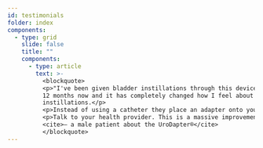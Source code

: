 ```yaml
---
id: testimonials
folder: index
components:
  - type: grid
    slide: false
    title: ""
    components:
      - type: article
        text: >-
          <blockquote>
          <p>"I've been given bladder instillations through this device for about
          12 months now and it has completely changed how I feel about
          instillations.</p>
          <p>Instead of using a catheter they place an adapter onto your urethral opening. The amazing part is that the injection is now essentially painless – and absolutely no pain after treatment.</p>
          <p>Talk to your health provider. This is a massive improvement for anyone doing bladder instillations."</p>
          <cite>– a male patient about the UroDapter®</cite>
          </blockquote>
---
```

